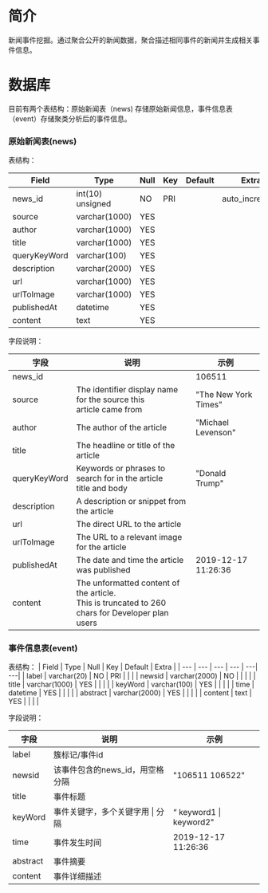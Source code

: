# 简介

新闻事件挖掘。通过聚合公开的新闻数据，聚合描述相同事件的新闻并生成相关事件信息。

# 数据库

目前有两个表结构：原始新闻表（news) 存储原始新闻信息，事件信息表（event）存储聚类分析后的事件信息。

### 原始新闻表(news)

表结构：

| Field | Type | Null | Key | Default | Extra |
| --- |  --- |  --- |  --- |  --- |  --- |
| news_id      | int(10) unsigned | NO   | PRI | <null>  | auto_increment |
| source       | varchar(1000)    | YES  |     | <null>  |                |
| author       | varchar(1000)    | YES  |     | <null>  |                |
| title        | varchar(1000)    | YES  |     | <null>  |                |
| queryKeyWord | varchar(100)     | YES  |     | <null>  |                |
| description  | varchar(2000)    | YES  |     | <null>  |                |
| url          | varchar(1000)    | YES  |     | <null>  |                |
| urlToImage   | varchar(1000)    | YES  |     | <null>  |                |
| publishedAt  | datetime         | YES  |     | <null>  |                |
| content      | text             | YES  |     | <null>  |                |

字段说明：

| 字段         | 说明                                                         | 示例                 |
| ------------ | ------------------------------------------------------------ | -------------------- |
| news_id      |                                                              | 106511               |
| source       | The identifier display name for the source this <br />article came from | "The New York Times" |
| author       | The author of the article                                    | "Michael Levenson"   |
| title        | The headline or title of the article                         |                      |
| queryKeyWord | Keywords or phrases to search for in the article <br />title and body | "Donald Trump"       |
| description  | A description or snippet from the article                    |                      |
| url          | The direct URL to the article                                |                      |
| urlToImage   | The URL to a relevant image for the article                  |                      |
| publishedAt  | The date and time  the article was published                 | 2019-12-17 11:26:36  |
| content      | The unformatted content of the article.<br />This is truncated to 260 chars for Developer plan users |                      |

### 事件信息表(event)

表结构：
| Field    | Type          | Null | Key | Default | Extra |
| ---    | ---          | --- | --- | ---| ---|
| label    | varchar(20)   | NO   | PRI | <null>  |       |
| newsid   | varchar(2000) | NO   |     | <null>  |       |
| title    | varchar(1000) | YES |     | <null>  |       |
| keyWord  | varchar(100)  | YES  |     | <null>  |       |
| time     | datetime      | YES  |     | <null>  |       |
| abstract | varchar(2000) | YES  |     | <null>  |       |
| content  | text          | YES  |     | <null>  |       |

字段说明：

| 字段     | 说明                             | 示例                    |
| -------- | -------------------------------- | ----------------------- |
| label    | 簇标记/事件id                    |                         |
| newsid   | 该事件包含的news_id，用空格分隔  | "106511 106522"         |
| title    | 事件标题                         |                         |
| keyWord  | 事件关键字，多个关键字用 \| 分隔 | “ keyword1 \| keyword2" |
| time     | 事件发生时间                     | 2019-12-17 11:26:36     |
| abstract | 事件摘要                         |                         |
| content  | 事件详细描述                     |                         |

